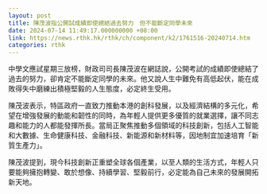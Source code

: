 ```yaml
---
layout: post
title: 陳茂波指公開試成績即使總結過去努力　但不能斷定同學未來
date: 2024-07-14 11:49:17.000000000 +08:00
link: https://news.rthk.hk/rthk/ch/component/k2/1761516-20240714.htm
categories: rthk
---
```


中學文應試星期三放榜，財政司司長陳茂波在網誌說，公開考試的成績即使總結了過去的努力，卻肯定不能斷定同學的未來。他又說人生中難免有高低起伏，能在成敗得失中磨練出積極堅毅的人生態度，必定終生受用。

陳茂波表示，特區政府一直致力推動本港的創科發展，以及經濟結構的多元化，希望在增強發展的動能和韌性的同時，為年輕人提供更多優質的就業選擇，讓不同志趣和能力的人都能發揮所長。當局正聚焦推動多個領域的科技創新，包括人工智能和大數據、生命健康科技、金融科技、新能源和新材料等，因地制宜加速培育「新質生產力」。

陳茂波提到，現今科技創新正重塑全球各個產業，以至人類的生活方式，年輕人只要能夠擁抱轉變、敢於想像、持續學習、堅毅前行，必定能為自己未來的發展開拓新天地。
